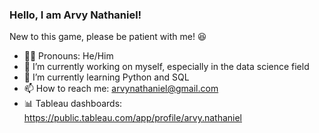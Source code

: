 ### Hello, I am Arvy Nathaniel!

New to this game, please be patient with me!	:laughing:

- :raising_hand_man: Pronouns: He/Him
- :mechanical_arm: I’m currently working on myself, especially in the data science field 
- :brain: I’m currently learning Python and SQL
- 📫 How to reach me: arvynathaniel@gmail.com
- :bar_chart: Tableau dashboards: https://public.tableau.com/app/profile/arvy.nathaniel
